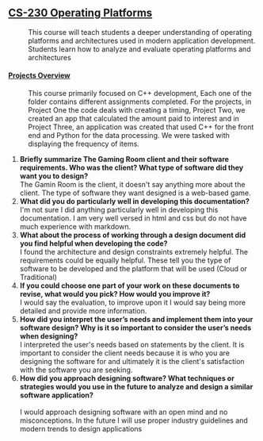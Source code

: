 ## <u>CS-230 Operating Platforms</u>
<dd>This course will teach students a deeper understanding of operating platforms and architectures used in modern application development.  Students learn how to analyze and evaluate operating platforms and architectures</dd>

<dl>
    <dt><h4><u>Projects Overview</u></h4></dt>
    <dd>This course primarily focused on C++ development, Each one of the folder contains different assignments completed.  For the projects, in Project One the code deals with creating a timing, Project Two, we created an app that calculated the amount paid to interest and in Project Three, an application was created that used C++ for the front end and Python for the data processing.  We were tasked with displaying the frequency of items. </dd>
</dl>

1.  <b>Briefly summarize The Gaming Room client and their software requirements. Who was the client? What type of software did they want you to design?</b>
    <br />The Gamin Room is the client, it doesn't say anything more about the client.  The type of software they want designed is a web-based game.<br />
2.  <b>What did you do particularly well in developing this documentation?</b>
     <br />I'm not sure I did anything particularly well in developing this documentation.  I am very well versed in html and css but do not have much experience with markdown.<br />
3.  <b>What about the process of working through a design document did you find helpful when developing the code?</b>
    <br />I found the architecture and design constraints extremely helpful.  The requirements could be equally helpful.  These tell you the type of software to be developed and the platform that will be used (Cloud or Traditional)<br />
4.  <b>If you could choose one part of your work on these documents to revise, what would you pick? How would you improve it?</b>
    <br />I would say the evaluation, to improve upon it I would say being more detailed and provide more information.<br />
5.  <b>How did you interpret the user’s needs and implement them into your software design? Why is it so important to consider the user’s needs when designing?</b>
    <br />I interpreted the user's needs based on statements by the client.  It is important to consider the client needs because it is who you are designing the software for and ultimately it is the client's satisfaction with the software you are seeking.<br />
6.  <b>How did you approach designing software? What techniques or strategies would you use in the future to analyze and design a similar software application?</b>  
    <br />I would approach designing software with an open mind and no misconceptions.  In the future I will use proper industry guidelines and modern trends to design applications
